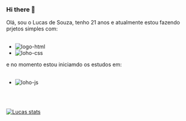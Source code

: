 ### Hi there 👋

 Olá, sou o Lucas de Souza, tenho 21 anos e atualmente estou fazendo prjetos simples com:
 <br>
 <br>

   - <img src="https://img.shields.io/badge/HTML5-E34F26?style=for-the-badge&logo=html5&logoColor=white" alt="logo-html" />
   - <img src="https://img.shields.io/badge/CSS3-1572B6?style=for-the-badge&logo=css3&logoColor=white" alt="loho-css" />

  e no momento estou iniciamdo os estudos em:
  <br>
  <br>

   - <img src="https://img.shields.io/badge/JavaScript-F7DF1E?style=for-the-badge&logo=JavaScript&logoColor=white" alt="loho-js" />
<br>
<br>

[![Lucas stats](https://github-readme-stats.vercel.app/api?username=LucasSouzaa21)](https://github.com/anuraghazra&show_icons=true&theme=radical)
